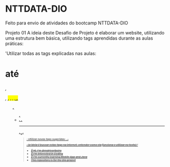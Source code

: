 # NTTDATA-DIO
Feito para envio de atividades do bootcamp NTTDATA-DIO

Projeto 01
A ideia deste Desafio de Projeto é elaborar um website, utilizando uma estrutura bem básica, utilizando tags aprendidas durante as aulas práticas:
 
'Utilizar todas as tags explicadas nas aulas: <h1> até <h6>, <p>, <mark>, <small>, <i>, <u>, <strong>, <ol>, <ul>, <li>, <a>, <hr>, <sub>, <sup>, <blockquote>;
Utilizar novas tags sugeridas: <font>, <del>, <p>, <abbr> (a ideia é buscar estas tags na internet, entender como ela funciona e utilizar no texto).'

- 👋 Hi, I’m @rodricoribeiro
- 👀 I’m interested in Coding
- 🌱 I’m currently learning Mobile App and Java
- This repository is for the Dio project
